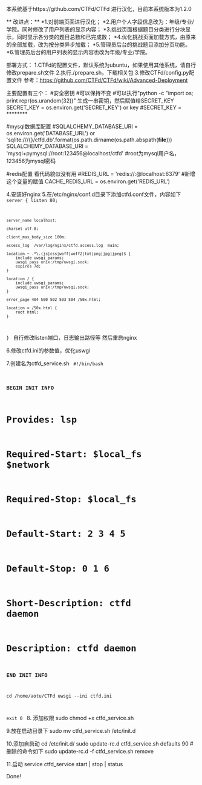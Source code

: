 本系统基于https://github.com/CTFd/CTFd 进行汉化，目前本系统版本为1.2.0

** 改进点：**
*1.对前端页面进行汉化；
*2.用户个人字段信息改为：年级/专业/学院。同时修改了用户列表的显示内容；
*3.挑战页面根据题目分类进行分块显示，同时显示各分类的题目总数和已完成数；
*4.优化挑战页面加载方式，由原来的全部加载，改为按分类异步加载；
*5.管理员后台的挑战题目添加分页功能。
*6.管理员后台的用户列表的显示内容也改为年级/专业/学院。

部署方式：
1.CTFd的配置文件，默认系统为ubuntu，如果使用其他系统，请自行修改prepare.sh文件
2.执行./prepare.sh，下载相关包
3.修改CTFd/config.py配置文件
参考：https://github.com/CTFd/CTFd/wiki/Advanced-Deployment

主要配置有三个：
#安全密钥
#可以保持不变
#可以执行"python -c "import os; print repr(os.urandom(32))" 生成一串密钥，然后赋值给SECRET_KEY
SECRET_KEY = os.environ.get('SECRET_KEY') or key
#SECRET_KEY = \********


#mysql数据库配置
#SQLALCHEMY_DATABASE_URI = os.environ.get('DATABASE_URL') or 'sqlite:///{}/ctfd.db'.format(os.path.dirname(os.path.abspath(__file__))) 
SQLALCHEMY_DATABASE_URI = 'mysql+pymysql://root:123456@localhost/ctfd' #root为mysql用户名，123456为mysql密码

#redis配置 看代码貌似没有用
#REDIS_URL = 'redis://:@localhost:6379' #新增这个变量的赋值
CACHE_REDIS_URL = os.environ.get('REDIS_URL')

4.安装好nginx
5.在/etc/nginx/conf.d目录下添加ctfd.conf文件，内容如下
<code>
server {
    listen       80;

    server_name localhost;

    charset utf-8;

    client_max_body_size 100m;

    access_log  /var/log/nginx/ctfd.access.log  main;

    location ~ .*\.(js|css|woff|woff2|txt|png|jpg|jpeg)$ {
        include uwsgi_params;
        uwsgi_pass unix:/tmp/uwsgi.sock;
        expires 7d;
    }

    location / {
        include uwsgi_params;
        uwsgi_pass unix:/tmp/uwsgi.sock;
    }

    error_page 404 500 502 503 504 /50x.html;

    location = /50x.html {
        root html;
    }
}
</code>
自行修改listen端口，日志输出路径等
然后重启nginx

6.修改ctfd.ini的参数值，优化uswgi

7.创建名为ctfd_service.sh
<code>
#!/bin/bash
### BEGIN INIT INFO
# Provides:          lsp
# Required-Start:    $local_fs $network
# Required-Stop:     $local_fs
# Default-Start:     2 3 4 5
# Default-Stop:      0 1 6
# Short-Description: ctfd daemon
# Description:       ctfd daemon
### END INIT INFO

cd /home/aotu/CTFd
uwsgi --ini ctfd.ini

exit 0
</code>
8. 添加权限
sudo chmod +x ctfd_service.sh

9.放在启动目录下
sudo mv ctfd_service.sh /etc/init.d

10.添加自启动
cd /etc/init.d/
sudo update-rc.d ctfd_service.sh defaults 90
#删除的命令如下
sudo update-rc.d -f ctfd_service.sh remove

11.启动
service ctfd_service start | stop | status

Done!
